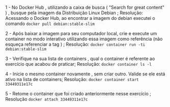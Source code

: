 1 - No Docker Hub , utilizando a caixa de busca ( "Search for great content" ) , busque pela imagem da Distribuição Linux Debian ;
Resolução: Acessando o Docker Hub, ao encontrar a imagem do debian executei o comando `docker pull debian:stable-slim`

2 - Após baixar a imagem para seu computador local, crie e execute um container no modo interativo utilizando essa imagem como referência (não esqueça referenciar a tag ) ;
Resolução: `docker container run -ti debian:stable-slim`

3 - Verifique na sua lista de containers , qual o container é referente ao exercício que acabou de praticar;
Resolução: `docker container ls -l`

4 - Inicie o mesmo container novamente , sem criar outro. Valide se ele está ativo na lista de containers;
Resolução: `docker container start 33449311e17c`

5 - Retome o container que foi criado anteriormente nesse exercício ;
Resolução `docker attach 33449311e17c`
